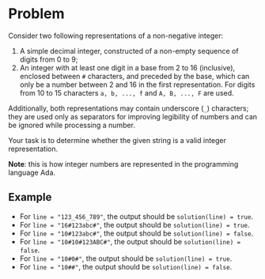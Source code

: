 # Problem

Consider two following representations of a non-negative integer:

1. A simple decimal integer, constructed of a non-empty sequence of digits from 0 to 9;
2. An integer with at least one digit in a base from 2 to 16 (inclusive), enclosed between `#` characters, and preceded by the base, which can only be a number between 2 and 16 in the first representation. For digits from 10 to 15 characters `a, b, ..., f` and `A, B, ..., F` are used.

Additionally, both representations may contain underscore (`_`) characters; they are used only as separators for improving legibility of numbers and can be ignored while processing a number.

Your task is to determine whether the given string is a valid integer representation.

**Note**: this is how integer numbers are represented in the programming language Ada.

## Example

- For `line = "123_456_789"`, the output should be `solution(line) = true`.
- For `line = "16#123abc#"`, the output should be `solution(line) = true`.
- For `line = "10#123abc#"`, the output should be `solution(line) = false`.
- For `line = "10#10#123ABC#"`, the output should be `solution(line) = false`.
- For `line = "10#0#"`, the output should be `solution(line) = true`.
- For `line = "10##"`, the output should be `solution(line) = false`.